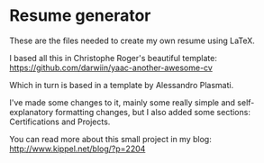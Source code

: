 # Resume generator

These are the files needed to create my own resume using LaTeX.

I based all this in Christophe Roger's beautiful template: https://github.com/darwiin/yaac-another-awesome-cv

Which in turn is based in a template by Alessandro Plasmati.

I've made some changes to it, mainly some really simple and self-explanatory formatting changes, but I also added some sections: Certifications and Projects.

You can read more about this small project in my blog: http://www.kippel.net/blog/?p=2204

